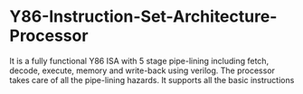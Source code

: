 # Y86-Instruction-Set-Architecture-Processor
It is a fully functional Y86 ISA with 5 stage pipe-lining including fetch, decode, execute, memory and write-back using verilog. The processor takes care of all the pipe-lining hazards. It supports all the basic instructions
